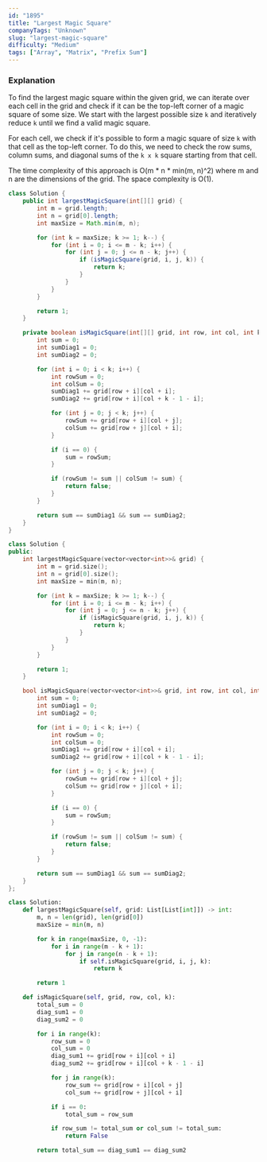 ```yaml
---
id: "1895"
title: "Largest Magic Square"
companyTags: "Unknown"
slug: "largest-magic-square"
difficulty: "Medium"
tags: ["Array", "Matrix", "Prefix Sum"]
---
```


### Explanation
To find the largest magic square within the given grid, we can iterate over each cell in the grid and check if it can be the top-left corner of a magic square of some size. We start with the largest possible size `k` and iteratively reduce `k` until we find a valid magic square.

For each cell, we check if it's possible to form a magic square of size `k` with that cell as the top-left corner. To do this, we need to check the row sums, column sums, and diagonal sums of the `k x k` square starting from that cell.

The time complexity of this approach is O(m * n * min(m, n)^2) where m and n are the dimensions of the grid. The space complexity is O(1).
```java
class Solution {
    public int largestMagicSquare(int[][] grid) {
        int m = grid.length;
        int n = grid[0].length;
        int maxSize = Math.min(m, n);

        for (int k = maxSize; k >= 1; k--) {
            for (int i = 0; i <= m - k; i++) {
                for (int j = 0; j <= n - k; j++) {
                    if (isMagicSquare(grid, i, j, k)) {
                        return k;
                    }
                }
            }
        }

        return 1;
    }

    private boolean isMagicSquare(int[][] grid, int row, int col, int k) {
        int sum = 0;
        int sumDiag1 = 0;
        int sumDiag2 = 0;

        for (int i = 0; i < k; i++) {
            int rowSum = 0;
            int colSum = 0;
            sumDiag1 += grid[row + i][col + i];
            sumDiag2 += grid[row + i][col + k - 1 - i];

            for (int j = 0; j < k; j++) {
                rowSum += grid[row + i][col + j];
                colSum += grid[row + j][col + i];
            }

            if (i == 0) {
                sum = rowSum;
            }

            if (rowSum != sum || colSum != sum) {
                return false;
            }
        }

        return sum == sumDiag1 && sum == sumDiag2;
    }
}
```

```cpp
class Solution {
public:
    int largestMagicSquare(vector<vector<int>>& grid) {
        int m = grid.size();
        int n = grid[0].size();
        int maxSize = min(m, n);

        for (int k = maxSize; k >= 1; k--) {
            for (int i = 0; i <= m - k; i++) {
                for (int j = 0; j <= n - k; j++) {
                    if (isMagicSquare(grid, i, j, k)) {
                        return k;
                    }
                }
            }
        }

        return 1;
    }

    bool isMagicSquare(vector<vector<int>>& grid, int row, int col, int k) {
        int sum = 0;
        int sumDiag1 = 0;
        int sumDiag2 = 0;

        for (int i = 0; i < k; i++) {
            int rowSum = 0;
            int colSum = 0;
            sumDiag1 += grid[row + i][col + i];
            sumDiag2 += grid[row + i][col + k - 1 - i];

            for (int j = 0; j < k; j++) {
                rowSum += grid[row + i][col + j];
                colSum += grid[row + j][col + i];
            }

            if (i == 0) {
                sum = rowSum;
            }

            if (rowSum != sum || colSum != sum) {
                return false;
            }
        }

        return sum == sumDiag1 && sum == sumDiag2;
    }
};
```

```python
class Solution:
    def largestMagicSquare(self, grid: List[List[int]]) -> int:
        m, n = len(grid), len(grid[0])
        maxSize = min(m, n)

        for k in range(maxSize, 0, -1):
            for i in range(m - k + 1):
                for j in range(n - k + 1):
                    if self.isMagicSquare(grid, i, j, k):
                        return k

        return 1

    def isMagicSquare(self, grid, row, col, k):
        total_sum = 0
        diag_sum1 = 0
        diag_sum2 = 0

        for i in range(k):
            row_sum = 0
            col_sum = 0
            diag_sum1 += grid[row + i][col + i]
            diag_sum2 += grid[row + i][col + k - 1 - i]

            for j in range(k):
                row_sum += grid[row + i][col + j]
                col_sum += grid[row + j][col + i]

            if i == 0:
                total_sum = row_sum

            if row_sum != total_sum or col_sum != total_sum:
                return False

        return total_sum == diag_sum1 == diag_sum2
```
